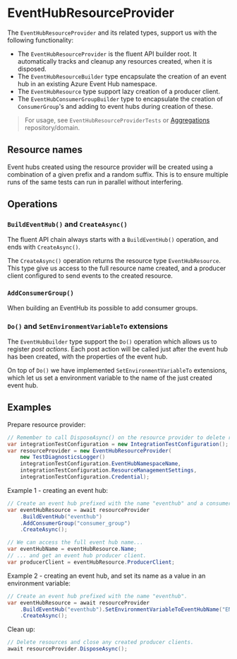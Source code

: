 # EventHubResourceProvider

The `EventHubResourceProvider` and its related types, support us with the following functionality:

- The `EventHubResourceProvider` is the fluent API builder root. It automatically tracks and cleanup any resources created, when it is disposed.
- The `EventHubResourceBuilder` type encapsulate the creation of an event hub in an existing Azure Event Hub namespace.
- The `EventHubResource` type support lazy creation of a producer client.
- The `EventHubConsumerGroupBuilder` type to encapsulate the creation of `ConsumerGroup`'s and adding to event hubs during creation of these.

> For usage, see `EventHubResourceProviderTests` or [Aggregations](https://github.com/Energinet-DataHub/geh-aggregations) repository/domain.

## Resource names

Event hubs created using the resource provider will be created using a combination of a given prefix and a random suffix. This is to ensure multiple runs of the same tests can run in parallel without interfering.

## Operations

### `BuildEventHub()` and `CreateAsync()`

The fluent API chain always starts with a `BuildEventHub()` operation, and ends with `CreateAsync()`.

The `CreateAsync()` operation returns the resource type `EventHubResource`. This type give us access to the full resource name created, and a producer client configured to send events to the created resource.

### `AddConsumerGroup()`

When building an EventHub its possible to add consumer groups.

### `Do()` and `SetEnvironmentVariableTo` extensions

The `EventHubBuilder` type support the `Do()` operation which allows us to register *post actions*. Each post action will be called just after the event hub has been created, with the properties of the event hub.

On top of `Do()` we have implemented `SetEnvironmentVariableTo` extensions, which let us set a environment variable to the name of the just created event hub.

## Examples

Prepare resource provider:

```csharp
// Remember to call DisposeAsync() on the resource provider to delete resources and close producer client connections.
var integrationTestConfiguration = new IntegrationTestConfiguration();
var resourceProvider = new EventHubResourceProvider(
    new TestDiagnosticsLogger()
    integrationTestConfiguration.EventHubNamespaceName,
    integrationTestConfiguration.ResourceManagementSettings,
    integrationTestConfiguration.Credential);
```

Example 1 - creating an event hub:

```csharp
// Create an event hub prefixed with the name "eventhub" and a consumergroup with name "consumer_group" (without optional user metadata).
var eventHubResource = await resourceProvider
    .BuildEventHub("eventhub")
    .AddConsumerGroup("consumer_group")
    .CreateAsync();

// We can access the full event hub name...
var eventHubName = eventHubResource.Name;
// ... and get an event hub producer client.
var producerClient = eventHubResource.ProducerClient;
```

Example 2 - creating an event hub, and set its name as a value in an environment variable:

```csharp
// Create an event hub prefixed with the name "eventhub".
var eventHubResource = await resourceProvider
    .BuildEventHub("eventhub").SetEnvironmentVariableToEventHubName("ENV_EVENTHUB")
    .CreateAsync();
```

Clean up:

```csharp
// Delete resources and close any created producer clients.
await resourceProvider.DisposeAsync();
```
